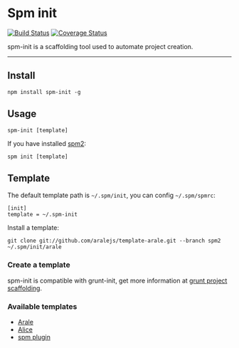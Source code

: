 # Spm init 

[![Build Status](https://travis-ci.org/spmjs/spm-init.png?branch=master)](https://travis-ci.org/spmjs/spm-init) [![Coverage Status](https://coveralls.io/repos/spmjs/spm-init/badge.png?branch=master)](https://coveralls.io/r/spmjs/spm-init)

spm-init is a scaffolding tool used to automate project creation.

---

## Install

```
npm install spm-init -g
```

## Usage

```
spm-init [template]
```

If you have installed [spm2](https://github.com/spmjs/spm2):

```
spm init [template]
```

## Template

The default template path is `~/.spm/init`, you can config `~/.spm/spmrc`:

```
[init]
template = ~/.spm-init
```

Install a template:

```
git clone git://github.com/aralejs/template-arale.git --branch spm2 ~/.spm/init/arale
```

### Create a template

spm-init is compatible with grunt-init, get more information at [grunt project scaffolding](http://gruntjs.com/project-scaffolding).

### Available templates

- [Arale](https://github.com/aralejs/template-arale/tree/spm2)
- [Alice](https://github.com/aralejs/template-alice/tree/spm2)
- [spm plugin](https://github.com/spmjs/template-spmplugin)
